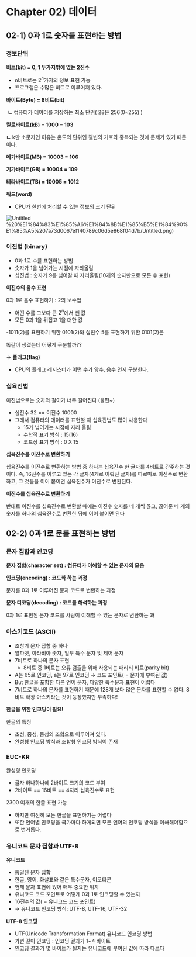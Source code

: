 # Chapter 02) 데이터

## **02-1) 0과 1로 숫자를 표현하는 방법**

### **정보단위**

**비트(bit) = 0, 1 두가지밖에 없는 2진수**

- n비트로는 $2^n$가지의 정보 표현 가능
- 프로그램은 수많은 비트로 이루어져 있다.

**바이트(Byte) = 8비트(bit)**

 **ㄴ** 컴퓨터가 데이터를 저장하는 최소 단위( 28은 256(0~255) )

**킬로바이트(kB) = 1000 = 103**

**ㄴ** k만 소문자인 이유는 온도의 단위인 캘빈의 기호와 중복되는 것에 문제가 있기 때문이다.

**메가바이트(MB) = 10003 = 106**

**기가바이트(GB) = 10004 = 109**

**테라바이트(TB) = 10005 = 1012**

**워드(word)**

- CPU가 한번에 처리할 수 있는 정보의 크기 단위

![Untitled](Chapter%2002)%20%E1%84%83%E1%85%A6%E1%84%8B%E1%85%B5%E1%84%90%E1%85%A5%207a73d0067ef140789c06d5e868f04d7b/Untitled.png)

### 이진법 **(binary)**

- 0과 1로 수를 표현하는 방법
- 숫자가 1을 넘어가는 시점에 자리올림
- 십진법 : 숫자가 9를 넘어갈 때 자리올림(10개의 숫자만으로 모든 수 표현)

**이진수의 음수 표현**

0과 1로 음수 표현하기 : 2의 보수법 

- 어떤 수를 그보다 큰 $2^n$에서 뺀 값
- 모든 0과 1을 뒤집고 1을 더한 값

-1011(2)를 표현하기 위한 0101(2)와 십진수 5를 표현하기 위한 0101(2)은 

똑같이 생겼는데 어떻게 구분할까?? 

→ **플래그(flag)**

- CPU의 플래그 레지스터가 어떤 수가 양수, 음수 인지 구분한다.

### 십육진법

이진법으로는 숫자의 길이가 너무 길어진다 (불편~)

- 십진수 32 == 이진수 10000
- 그래서 컴퓨터의 데이터를 표현할 때 십육진법도 많이 사용한다
    - 15가 넘어가는 시점에 자리 올림
    - 수학적 표기 방식 : 15(16)
    - 코드상 표기 방식 : 0 X 15

**십육진수를 이진수로 변환하기** 

십육진수를 이진수로 변환하는 방법 중 하나는 십육진수 한 글자를 4비트로 간주하는 것이다. 즉, 16진수를 이루고 있는 각 글자(4개로 이뤄진 글자)를 따로따로 이진수로 변환하고, 그 것들을 이어 붙이면 십육진수가 이진수로 변환된다. 

**이진수를 십육진수로 변환하기** 

반대로 이진수를 십육진수로 변환할 때에는 이진수 숫자를 네 개씩 끊고, 끊어준 네 개의 숫자를 하나의 십육진수로 변환한 뒤에 이어 붙이면 된다 

## **02-2) 0과 1로 문를 표현하는 방법**

### 문자 집합과 인코딩

**문자 집합(character set) : 컴퓨터가 이해할 수 있는 문자의 모음**

**인코딩(encoding) : 코드화 하는 과정**

문자를 0과 1로 이루어진 문자 코드로 변환하는 과정 

**문자 디코딩(decoding)  : 코드를 해석하는 과정** 

0과 1로 표현된 문자 코드를 사람이 이해할 수 있는 문자로 변환하는 과

### 아스키코드 (ASCII)

- 초창기 문자 집합 중 하나
- 알파벳, 아라비아 숫자, 일부 특수 문자 및 제어 문자
- 7비트로 하나의 문자 표현
    - 8비트 중 1비트는 오류 검출을 위해 사용되는 패리티 비트(parity bit)
- A는 65로 인코딩, a는 97로 인코딩 → 코드 포인트( = 문자에 부여된 값)
- But 한글을 포함한 다른 언어 문자, 다양한 특수문자 표현이 어렵다
- 7비트로 하나의 문자를 표현하기 때문에 128개 보다 많은 문자를 표현할 수 없다. 8비트 확장 아스키라는 것이 등장했지만 부족하다!

**한글을 위한 인코딩이 필요!** 

한글의 특징 

- 초성, 중성, 종성의 조합으로 이루어져 있다.
- 완성형 인코딩 방식과 조합형 인코딩 방식이 존재

### EUC-KR

완성형 인코딩 

- 글자 하나하나에 2바이트 크기의 코드 부여
- 2바이트 == 16비트 == 4자리 십육진수로 표현

2300 여개의 한글 표현 가능 

- 하지만 여전히 모든 한글을 표현하기는 어렵다
- 또한 언어별 인코딩을 국가마다 하게되면 모든 언어의 인코딩 방식을 이해해야함으로 번거롭다.

### 유니코드 문자 집합과 UTF-8

**유니코드**

- 통일된 문자 집합
- 한글, 영어, 화살표와 같은 특수문자, 이모티콘
- 현재 문자 표현에 있어 매우 중요한 위치
- 유니코드 코드 포인트로 어떻게 0과 1로 인코딩할 수 있는지
- 16진수의 값( = 유니코드 코드 포인트)
- → 유니코드 인코딩 방식: UTF-8, UTF-16, UTF-32

**UTF-8 인코딩** 

- UTF(Unicode Transformation Format)  유니코드 인코딩 방법
- 가변 길이 인코딩 : 인코딩 결과가 1~4 바이트
- 인코딩 결과가 몇 바이트가 될지는 유니코드에 부여된 값에 따라 다르다